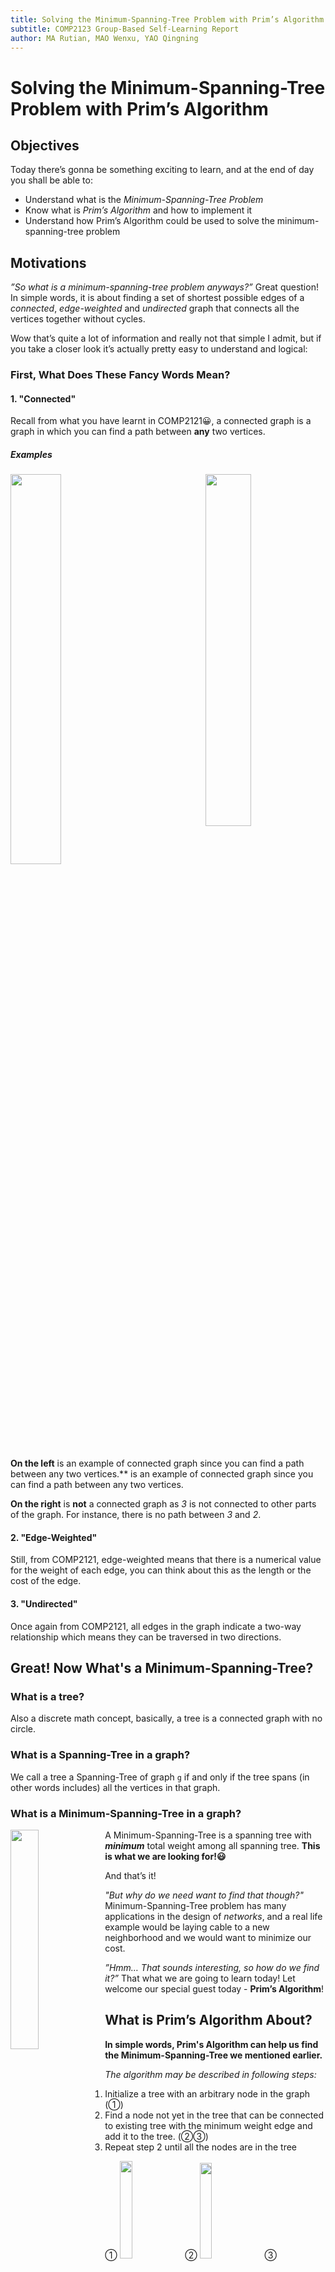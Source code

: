 ```yaml
---
title: Solving the Minimum-Spanning-Tree Problem with Prim’s Algorithm
subtitle: COMP2123 Group-Based Self-Learning Report
author: MA Rutian, MAO Wenxu, YAO Qingning
---
```


# Solving the Minimum-Spanning-Tree Problem with Prim’s Algorithm
## Objectives
Today there’s gonna be something exciting to learn, and at the end of day you shall be able to:

- Understand what is the *Minimum-Spanning-Tree Problem*
- Know what is *Prim’s Algorithm* and how to implement it
- Understand how Prim’s Algorithm could be used to solve the minimum-spanning-tree problem

## Motivations
*”So what is a minimum-spanning-tree problem anyways?”*
Great question! In simple words, it is about finding a set of shortest possible edges of a *connected*, *edge-weighted* and *undirected* graph that connects all the vertices together without cycles.

Wow that’s quite a lot of information and really not that simple I admit, but if you take a closer look it’s actually pretty easy to understand and logical:

### First, What Does These Fancy Words Mean?
#### 1. "Connected"
Recall from what you have learnt in COMP2121😀, a connected graph is a graph in which you can find a path between **any** two vertices.

##### Examples
<img src="https://vvvfo.github.io/COMP2123_report_resources/connected_graph.png" width="40%" style="float :center"> <img src="https://vvvfo.github.io/COMP2123_report_resources/not_connected_graph.png" width="38%" style="float :right">

**On the left** is an example of connected graph since you can find a path  between any two vertices.**  is an example of connected graph since you can find a path  between any two vertices.

**On the right** is **not** a connected graph as *3* is not connected to other parts of the graph. For instance, there is no path between *3* and *2*.

#### 2. "Edge-Weighted"
Still, from COMP2121, edge-weighted means that there is a numerical value for the weight of each edge, you can think about this as the length or the cost of the edge.

#### 3. "Undirected"
Once again from COMP2121, all edges in the graph indicate a two-way relationship which means they can be traversed in two directions.

## Great! Now What's a Minimum-Spanning-Tree?
### What is a tree?
Also a discrete math concept, basically, a tree is a connected graph with no circle.

### What is a Spanning-Tree in a graph?
We call a tree a Spanning-Tree of graph `g` if and only if the tree spans (in other words includes) all the vertices in that graph.

### What is a Minimum-Spanning-Tree in a graph?
<img src="https://vvvfo.github.io/COMP2123_report_resources/mst_1.png" width="30%" style="float :left">

A Minimum-Spanning-Tree is a spanning tree with ***minimum*** total weight among all spanning tree. **This is what we are looking for!😃**

And that’s it!

*"But why do we need want to find that though?"*
Minimum-Spanning-Tree problem has many applications in the design of *networks*, and a real life example would be laying cable to a new neighborhood and we would want to minimize our cost.

*”Hmm… That sounds interesting, so how do we find it?”*
That what we are going to learn today! Let welcome our special guest today - **Prim’s Algorithm**!

## What is Prim’s Algorithm About?

 **In simple words, Prim's Algorithm can help us find the Minimum-Spanning-Tree we mentioned earlier.**

*The algorithm may be described in following steps:*

1. Initialize a tree with an arbitrary node in the graph (①)
2. Find a node not yet in the tree that can be connected to existing tree with the minimum weight edge and add it to the tree. (②③)
3. Repeat step 2 until all the nodes are in the tree

① <img src="https://vvvfo.github.io/COMP2123_report_resources/d1.png" width="20%"> ② <img src="https://vvvfo.github.io/COMP2123_report_resources/d2.png" width="19.8%"> ③ <img src="https://vvvfo.github.io/COMP2123_report_resources/d3.png" width="20%" > ④ <img src="https://vvvfo.github.io/COMP2123_report_resources/d4.png" width="19.4%">

⑤ <img src="https://vvvfo.github.io/COMP2123_report_resources/d5.png" width="20%"> ⑥ <img src="https://vvvfo.github.io/COMP2123_report_resources/d6.png" width="19.8%" > ⑦ <img src="https://vvvfo.github.io/COMP2123_report_resources/d7.png" width="19.9%" > ⑧<img src="https://vvvfo.github.io/COMP2123_report_resources/d8.png" width="19.9%" >


### Your Trusty Data Structure - Graph
How can we do this in C++? First we need to have  a data structure for modeling a *graph*. As this is not the main focus of today’s self learning, we have provided a `Graph.h` file which contains a basic implementation of the a Graph data structure! *It uses `template` in implementation for the purpose of a more generic usage, which could make some function calling a little bit different from things you already know.*

In today's session, we will be using `double` vertices, which means each vertex contains a `double` value, and this is for not letting you confuse vertex value with its storage index (which is type `int`) in later stage. We have provided you with a handy `Graph.h` to help you on your journey. You do not need to know the actual implementation details (if you are curious enough you can have a look), all you need to know about is these functions below:

#### `Graph<double>(false)`

Construct a **undirected graph object** with vertices of type `double`.

#### `double getVertex(int index)`

Return the **vertex** corresponds to a index.

#### `int getIndex(double vertex)`

Return the **index** corresponds to a vertex.

#### `int getNumOfVertex()`

Return the **number** of vertices.

#### `void addVertex(double vertex)`

Add a **vertex** to the graph.

#### `void addEdge(double v1, double v2, int w)`

Add an **edge** connecting `v1` to `v2` with weight `w`.

#### `int getEdge(double v1, double v2)`

Return the **weight** of edge connecting `v1` to `v2`.

#### `vector<double> getAllAdjacentVertex(double vertex)`

Return a vector of all the vertices adjacent to a vertex.

#### `bool contain(vertex)`

Return whether a graph contains a vertex.

### You are good to go!🙂

And now you are equipped with our weapon and shield, we can finally go on our conquest to find our *Minimum-Spanning-Tree*!

## Let’s Do It!🤗
- First, you need to open the existing file `Prim.cpp`.

```		
gedit Prim.cpp
```

Or whatever text editor that you are comfortable with😜.

### Let's implement this algorithm!🤗
- First, let's see the skeleton of our algorithm

```
Graph<double> prim(Graph<double> g, int root){
	//All your code in this implementation find their way here😊
}
```

The return type should be a graph with double as vertices, same as the original graph.

Two arguments here are: 1. the graph we want to find our Minimum-Spanning Tree in and, 2. the arbitrary root that we would want to begin with.

- Now, let's create an empty graph `minimum_spanning_tree` for storing what we have added.

```
Graph<double> minimum_spanning_tree(false);
```

**Note:** the `false` here is for creating an undirected graph (you can refer to the Graph.h provided for implementation details)


#### Three Important Arrays / Vectors for Your Quality of Life
- **First**: We need an array (with size of number of vertices) to store each index's **cheapest connection** (the connection that uses lowest weighted edge possible) to the existing tree.
	- *The `i-th` entry in this array stores the lowest cost vertex `i` can be connected to the existing tree.*
	- Think 😆 What value should they be initialized to when all of them are not in the tree?🤔
	- Yes, they should be initialized to the largest `int` possible to indicate we have not been there yet.
	- Now, let's include them to our code.

```
int* cost_of_cheapest_connection_to = new int[g.getNumOfVertex()];

for (int i = 0; i < g.getNumOfVertex(); ++i){
    cost_of_cheapest_connection_to[i] = 0x7fffffff;
}

```

- **Second**: We also need an array to record which vertex this cheapest connection connect to keep track of edges we want to add to the tree.
	- The `i-th` entry of this array will store an `int`, indicating the **index of the vertex** of `i-th` vertex's cheapest connection target.
	- Think about it 😆 How could we denote that we have not explored a vertex in terms of index?🤔
	- Correct! Let's use `-1` (or basically any negative integer) to represent it.
	- Now let's implement this.

```
int* source_of_cheapest_connection_to = new int[g.getNumOfVertex()];

for (int i = 0; i < g.getNumOfVertex(); ++i){
	source_of_cheapest_connection_to[i] = NOT_CONNECTED;
}
```

- **Third:** we need yet another array to record whether this node is already in our tree (we don't want to add the same vertex over and over again right?)
	- A vector of `bool` can do the job right?
	- And what should their initial value be when no node is in the tree? 🙈
	- The answer is - `false`!
	- Cool, let's do that

```
vector<bool> visited;
visited.resize(g.getNumOfVertex(), false);
```
Or an simple array would do the job (remember to initialize it though).

**Keep these three arrays in mind cause they are the keys to this problem!😉**

## Let the Iteration Begin!
Now, we could start the iteration to build up our tree!

- A while loop would be a good choice in this case 😀.

```
while(minimum_spanning_tree.getNumOfVertex() != g.getNumOfVertex()){
 	//All the code in the iteration go to here
}
```

Can you tell why the condition we set termination condition as `minimum_spanning_tree.getNumOfVertex() != g.getNumOfVertex()`? 🤔😜

Yeah, I know you can recall that the iteration should not stop until all nodes are added😊

Now, we what we need to do in the iteration can be divided into 3 steps 😃

#### Step 1 in Iteration: Finding Nearest Unvisited Vertex
We could use two `int` variables to record the cheapest cost and the corresponding index respectively.😀

Now we can add the following code to iterate through the array `cost_of_cheapest_connection_to` to find the cheapest connection.😆

```
int cheapest_vertex_index = -1;
int cheapest_vertex_cost = 0x7fffffff;
for (int i = 0; i < g.getNumOfVertex(); ++i) {
	//a comparison and resulting action need to be added
}
```

In side the for loop, what comparison we need to make?🤔

Recall that we need to find the cheapest yet unvisited vertex, so that's the two criteria in the comparison.💡

```
if (cost_of_cheapest_connection_to[i] <= cheapest_vertex_cost && visited[i] ==  false) {
	cheapest_vertex_cost = cost_of_cheapest_connection_to[i];
	cheapest_vertex_index = i;
}
```

After finding that vertex, Guess what comes next?😜

Bingo!

####  Step 2: Add the Vertex to Our Tree and Set it To be Visited
Now it is time to scroll back to where functions in `Graph.h` is introduced cause we need to use it now. Take your time~ I will be waiting here🤗

Simple, isn't it? Ready for the code?😀

```
minimum_spanning_tree.addVertex(g.getVertex(cheapest_vertex_index));
if (root != cheapest_vertex_index) {
	minimum_spanning_tree.addEdge(g.getVertex(cheapest_vertex_index),g.getVertex(source_of_cheapest_connection_to[cheapest_vertex_index]), cheapest_vertex_cost);
}
```

**Note: we have to perform a checking before adding an edge because the first node we add to the tree does not have anything to connect to.**

Then, just set the corresponding entry in the visited vector to be `true` (to represent we have visited this vertex already).

``` 		
visited[cheapest_vertex_index] = true;
```

***Hang in there! You are almost there!💪🏽***

#### Step 3: Update `cost_of_cheapest_connection_to` and `source_of_cheapest_connection_to` after a New Vertex is Added to the Tree
This step is a little bit more complicated, but I believe we can make it together🙂

In this step, basically what we need to do is to update two arrays. Recall that: `cost_of_cheapest_connection_to` stores the cheapest cost to connect to the tree and `source_of_cheapest_connection_to` stores the corresponding vertex to connect to.

Then, after we add a vertex to the tree, some of these values might change as the newly added vertex could provide a **cheaper** connection (or make it possible for some vertex to connection).

How do we update these values you might ask? Great question! Let's find out together!😀

As vertices that could be affected are those **connected to the newly added vertex**, we can examine them one by one and update if necessary.

##### Let's Give It a Try!
**First**, we can get all the adjacent vertices using method from Graph.h

```
vector<double> all_adjacencies = g.getAllAdjacentVertex(g.getVertex(cheapest_vertex_index));
```

This gives a vector of all vertices adjacent to the newly added one.

**Second**, let's iterate through these vertices to see if update is necessary.
```
for (vector<double>::iterator it = all_adjacencies.begin(); it != all_adjacencies.end(); it++) {

	//code for checking and updating need to be added

}
```

 - ① Remember we should only check unvisited vertices

```
if (visited[g.getIndex(*it)] == false && g.getIndex(*it) != cheapest_vertex_index) {
	//code in following step should be added here
}
```

 - ② If the vertex satisfies condition above, we can move on to check if it **does** have a cheaper connection and update the two arrays if it's really the case.

Get the weight of edge connecting this vertex and the newly added one.

```
int cost = g.getEdge(g.getVertex(cheapest_vertex_index), *it);
```

If `cost` is less than its original cheapest cost, update two corresponding values in the arrays.

```
if (cost <= cost_of_cheapest_connection_to[g.getIndex(*it)]) {
	cost_of_cheapest_connection_to[g.getIndex(*it)] = cost;
	source_of_cheapest_connection_to[g.getIndex(*it)] = cheapest_vertex_index;
}
```

Well, so many things happen in this step! I know right? Don't worry, let's check if you got everything correct. Here are what the code in **Step 3** should look like🙂

```
vector<double> all_adjacencies = g.getAllAdjacentVertex(g.getVertex(cheapest_vertex_index));
for (vector<double>::iterator it = all_adjacencies.begin(); it != all_adjacencies.end(); it++) {
	if (visited[g.getIndex(*it)] == false && g.getIndex(*it) != cheapest_vertex_index)
	{
		int cost = g.getEdge(g.getVertex(cheapest_vertex_index), *it);
		if (cost <= cost_of_cheapest_connection_to[g.getIndex(*it)])
		{
			cost_of_cheapest_connection_to[g.getIndex(*it)] = cost;
			source_of_cheapest_connection_to[g.getIndex(*it)] = cheapest_vertex_index;
		}
	}
}
```

##### Congratulations ! That's Everything About The While Loop
We can return `minimum_spanning_tree` after the while loop and the implementation is done!

Buuuuuut, 😌 one more thing to consider… How could we determine the first node to be added to be `root` as we promised in the declaration? This is a tricky question🤔

Think about the how we choose the vertex to add in the first step in while loop. Do you find something?😊

💡Cool, the answer is to set value corresponds to `root` in `cost_of_cheapest_connection_to` to be `0`. Then in the first iteration of while loop, it will be recognized as the cheapest connection and be added to the tree!

What you need to do is simply to add

```
cost_of_cheapest_connection_to[root] = 0;
```

**Before** the while loop.

##### Great! Congratulations! You Have Finished Implementing the Algorithm!
Can't wait to try if it works? We have provided the main method for you to test your code!☺️
Now you should be able to use it if everything goes smoothly 🙂

We have prepared some test cases for you!

1.case0

<img src="https://vvvfo.github.io/COMP2123_report_resources/t0.png" width="40%">

😊You can run this test case by type in:

```
make run_case0
```
The process of your algorithm should look like this if correct🙂

① <img src="https://vvvfo.github.io/COMP2123_report_resources/t0_0.png" width="40%" style="float :center"> ② <img src="https://vvvfo.github.io/COMP2123_report_resources/t0_1.png" width="40%" style="float :center">

③ <img src="https://vvvfo.github.io/COMP2123_report_resources/t0_2.png" width="40%" style="float :center"> ④ <img src="https://vvvfo.github.io/COMP2123_report_resources/t0_3.png" width="40%" style="float :center">

⑤ <img src="https://vvvfo.github.io/COMP2123_report_resources/t0_4.png" width="40%" style="float :center"> ⑥ <img src="https://vvvfo.github.io/COMP2123_report_resources/t0_5.png" width="45%" style="float :center">

2.case1

<img src="https://vvvfo.github.io/COMP2123_report_resources/t1.png" width="40%">

😊You can run this test case by type in:

```
make run_case1
```


① <img src="https://vvvfo.github.io/COMP2123_report_resources/t1_0.png" width="40%" style="float :center"> ② <img src="https://vvvfo.github.io/COMP2123_report_resources/t1_1.png" width="40%" style="float :center">

③ <img src="https://vvvfo.github.io/COMP2123_report_resources/t1_2.png" width="40%" style="float :center"> ④ <img src="https://vvvfo.github.io/COMP2123_report_resources/t1_3.png" width="40%" style="float :center">

⑤ <img src="https://vvvfo.github.io/COMP2123_report_resources/t1_4.png" width="40%" style="float :center"> ⑥ <img src="https://vvvfo.github.io/COMP2123_report_resources/t1_5.png" width="40%" style="float :center">

⑦ <img src="https://vvvfo.github.io/COMP2123_report_resources/t1_6.png" width="40%" style="float :center"> ⑧ <img src="https://vvvfo.github.io/COMP2123_report_resources/t1_7.png" width="38%" style="float :center">

The process of your algorithm **could** look like this if correct🙂

**Note:** Because this problem has more than one possible solution, the final result could be slightly different. Just make sure your total equals the one in picture.😊

We have also provide more test cases for you to play with, and the process is highly similar and after going through the above content, you should already have a good idea about what is going on there 😊.

3.case2

<img src="https://vvvfo.github.io/COMP2123_report_resources/t2.png" width="40%">

😊You can run this test case by type in:

```
make run_case2
```

4.case3

<img src="https://vvvfo.github.io/COMP2123_report_resources/t3.png" width="50%">

😊You can run this test case by type in:

```
make run_case2
```

5.case4

<img src="https://vvvfo.github.io/COMP2123_report_resources/t4.png" width="50%">

😊You can run this test case by type in:

```
make run_case4
```

6.case5

<img src="https://vvvfo.github.io/COMP2123_report_resources/t5.png" width="80%">

😊You can run this test case by type in:

```
make run_case5
```

7.case6

<img src="https://vvvfo.github.io/COMP2123_report_resources/t6.png" width="80%">

😊You can run this test case by type in:

```
make run_case6
```

8.case7

<img src="https://vvvfo.github.io/COMP2123_report_resources/t7.png" width="90%">

😊You can run this test case by type in:

```
make run_case7
```

9.case8

<img src="https://vvvfo.github.io/COMP2123_report_resources/t8.png" width="90%">

😊You can run this test case by type in:

```
make run_case8
```

10.case9

This one is a little different as we did not use integer vertex value in this case (remember we are using `double` vertices right?).

😊You can run this test case by type in:

```
make run_case9
```
